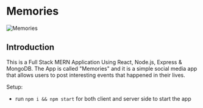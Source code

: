 # Memories

![Memories](https://link.shutterfly.com/As4DNlnkiJb)

## Introduction 

This is a Full Stack MERN Application Using React, Node.js, Express & MongoDB. The App is called "Memories" and it is a simple social media app that allows users to post interesting events that happened in their lives.

Setup:
- run ```npm i && npm start``` for both client and server side to start the app
